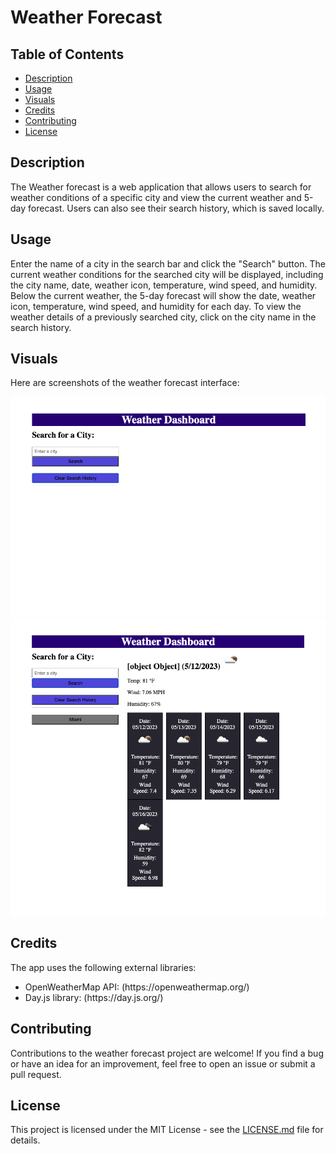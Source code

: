 <h1>Weather Forecast</h1>

  <h2>Table of Contents</h2>
  <ul>
    <li><a href="#description">Description</a></li>
    <li><a href="#usage">Usage</a></li>
    <li><a href="#visuals">Visuals</a></li>
    <li><a href="#credits">Credits</a></li>
    <li><a href="#contributing">Contributing</a></li>
    <li><a href="#license">License</a></li>
  </ul>

  <h2 id="description">Description</h2>
  <p>The Weather forecast is a web application that allows users to search for weather conditions of a specific city and view the current weather and 5-day forecast. Users can also see their search history, which is saved locally.</p>

  <h2 id="usage">Usage</h2>
  <p>Enter the name of a city in the search bar and click the "Search" button. The current weather conditions for the searched city will be displayed, including the city name, date, weather icon, temperature, wind speed, and humidity. Below the current weather, the 5-day forecast will show the date, weather icon, temperature, wind speed, and humidity for each day. To view the weather details of a previously searched city, click on the city name in the search history.</p>

  <h2 id="visuals">Visuals</h2>
  <p>Here are screenshots of the weather forecast interface:</p>
  <img src="./assets/images/Weather Forecast 1.png" alt="Weather Forecast Screenshot">
  <img src="./assets/images/Weather Forecast 2.png" alt="Weather Forecast Screenshot">

  <h2 id="credits">Credits</h2>
  <p>The app uses the following external libraries:</p>
    <ul>
        <li>
            OpenWeatherMap API: (https://openweathermap.org/)
        </li>
        <li>
            Day.js library: (https://day.js.org/)
        </li>
    </ul>
  
  <h2 id="contributing">Contributing</h2>
  <p>Contributions to the weather forecast project are welcome! If you find a bug or have an idea for an improvement, feel free to open an issue or submit a pull request.</p>

  <h2 id="license">License</h2>
  <p>This project is licensed under the MIT License - see the <a href="LICENSE.md">LICENSE.md</a> file for details.</p>
